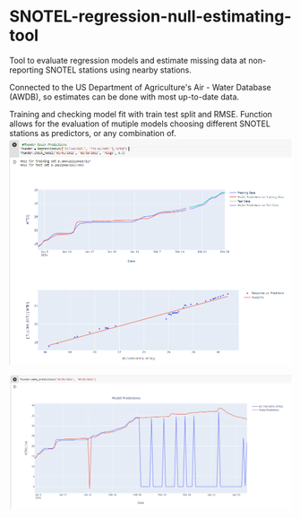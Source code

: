 # SNOTEL-regression-null-estimating-tool
Tool to evaluate regression models and estimate missing data at non-reporting SNOTEL stations using nearby stations.

Connected to the US Department of Agriculture's Air - Water Database (AWDB), so estimates can be done with most up-to-date data.

Training and checking model fit with train test split and RMSE.  Function allows for the evaluation of mutiple models choosing different SNOTEL stations as predictors, or any combination of.
![check_model](/check_model.png)


![make_predictions](/make_predictions.png)
